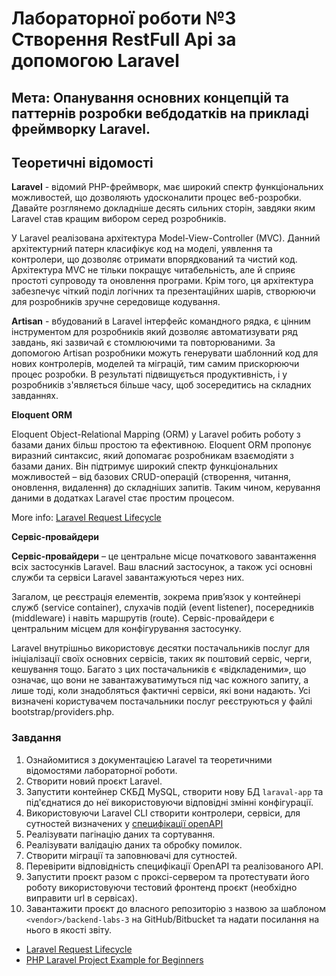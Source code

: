# Лабораторної роботи №3 Створення RestFull Api за допомогою Laravel

## Мета: Опанування основних концепцій та паттернів розробки вебдодатків на прикладі фреймворку Laravel.

## Теоретичні відомості

**Laravel** - відомий PHP-фреймворк, має широкий спектр функціональних можливостей, що дозволяють удосконалити процес веб-розробки. Давайте розглянемо докладніше десять сильних сторін, завдяки яким Laravel став кращим вибором серед розробників.

У Laravel реалізована архітектура Model-View-Controller (MVC).
Данний архітектурний патерн класифікує код на моделі, уявлення та контролери, що дозволяє отримати впорядкований та чистий код.
Архітектура MVC не тільки покращує читабельність, але й сприяє простоті супроводу та оновлення програми.
Крім того, ця архітектура забезпечує чіткий поділ логічних та презентаційних шарів, створюючи для розробників зручне середовище кодування.

**Artisan** - вбудований в Laravel інтерфейс командного рядка, є цінним інструментом для розробників який дозволяє автоматизувати ряд завдань, які зазвичай є
стомлюючими та повторюваними. За допомогою Artisan розробники можуть генерувати шаблонний код для нових контролерів, моделей та міграцій,
тим самим прискорюючи процес розробки. В результаті підвищується продуктивність, і у розробників з'являється більше часу, щоб зосередитись на складних завданнях.

**Eloquent ORM**

Eloquent Object-Relational Mapping (ORM) у Laravel робить роботу з базами даних більш простою та ефективною.
Eloquent ORM пропонує виразний синтаксис, який допомагає розробникам взаємодіяти з базами даних.
Він підтримує широкий спектр функціональних можливостей – від базових CRUD-операцій (створення, читання, оновлення, видалення) до складніших запитів.
Таким чином, керування даними в додатках Laravel стає простим процесом.

More info: [Laravel Request Lifecycle](https://laravel.com/docs/12.x/lifecycle)

**Сервіс-провайдери**

**Сервіс-провайдери** – це центральне місце початкового завантаження всіх застосунків Laravel. Ваш власний застосунок, а також усі основні служби та сервіси Laravel завантажуються через них.

Загалом, це реєстрація елементів, зокрема прив’язок у контейнері служб (service container), слухачів подій (event listener), посередників (middleware) і навіть маршрутів (route). Сервіс-провайдери є центральним місцем для конфігурування застосунку.

Laravel внутрішньо використовує десятки постачальників послуг для ініціалізації своїх основних сервісів, таких як поштовий сервіс, черги, кешування тощо. Багато з цих постачальників є «відкладеними», що означає, що вони не завантажуватимуться під час кожного запиту, а лише тоді, коли знадобляться фактичні сервіси, які вони надають.
Усі визначені користувачем постачальники послуг реєструються у файлі bootstrap/providers.php.

### Завдання

1. Ознайомитися з документацією Laravel та теоретичними відомостями лабораторної роботи.
2. Створити новий проєкт Laravel.
3. Запустити контейнер СКБД MySQL, створити нову БД `laraval-app` та під'єднатися до неї використовуючи відповідні змінні конфігурації.
4. Використовуючи Laravel CLI cтворити контролери, сервіси, для сутностей визначених у [специфікації openAPI](laravel-api-spec.yaml)
5. Реалізувати пагінацію даних та сортування.
6. Реалізувати валідацію даних та обробку помилок.
7. Створити міграції та заповнювачі для сутностей.
8. Перевірити відповідність специфікації OpenAPI та реалізованого API.
9. Запустити проєкт разом с проксі-сервером та протестувати його роботу використовуючи тестовий фронтенд проєкт (необхідно виправити url в сервісах).
10. Завантажити проєкт до власного репозиторію з назвою за шаблоном `<vendor>/backend-labs-3` на GitHub/Bitbucket та надати посилання на нього в якості звіту.

-   [Laravel Request Lifecycle](https://medium.com/@ankitatejani84/laravel-request-lifecycle-7c2145aa1257)
-   [PHP Laravel Project Example for Beginners](https://phppot.com/php/php-laravel-project-example/)
